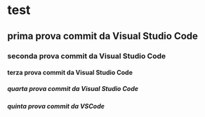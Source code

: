 # test 

## prima prova commit da Visual Studio Code

### seconda prova commit da Visual Studio Code

#### terza prova commit da Visual Studio Code

##### quarta prova commit da Visual Studio Code

##### quinta prova commit da VSCode